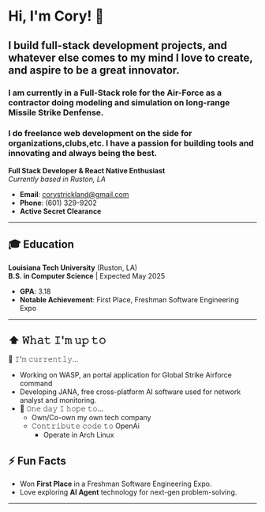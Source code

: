 # Hi, I'm Cory! 👋
## I build full-stack development projects, and whatever else comes to my mind I love to create, and aspire to be a great innovator.
### I am currently in a Full-Stack role for the Air-Force as a contractor doing modeling and simulation on long-range Missile Strike Denfense.
### I do freelance web development on the side for organizations,clubs,etc. I have a passion for building tools and innovating and always being the best.
**Full Stack Developer & React Native Enthusiast**  
*Currently based in Ruston, LA*

- **Email**: [corystrickland@gmail.com](mailto:corystrickland@gmail.com)  
- **Phone**: (601) 329-9202  
- **Active Secret Clearance**  

---

## 🎓 Education

**Louisiana Tech University** (Ruston, LA)  
**B.S. in Computer Science** | Expected May 2025  
- **GPA**: 3.18  
- **Notable Achievement**: First Place, Freshman Software Engineering Expo  

---

## ⬆ 𝚆𝚑𝚊𝚝 𝙸'𝚖 𝚞𝚙 𝚝𝚘

  🔨 𝙸'𝚖 𝚌𝚞𝚛𝚛𝚎𝚗𝚝𝚕𝚢...

- Working on WASP, an portal application for Global Strike Airforce command
- Developing JANA, free cross-platform AI software used for network analyst and monitoring.
- 🤞 𝙾𝚗𝚎 𝚍𝚊𝚢 𝙸 𝚑𝚘𝚙𝚎 𝚝𝚘...
  - Own/Co-own my own tech company
  - 𝙲𝚘𝚗𝚝𝚛𝚒𝚋𝚞𝚝𝚎 𝚌𝚘𝚍𝚎 𝚝𝚘 OpenAi
      - Operate in Arch Linux   

## ⚡ Fun Facts
- Won **First Place** in a Freshman Software Engineering Expo.  
- Love exploring **AI Agent** technology for next-gen problem-solving.  

---
